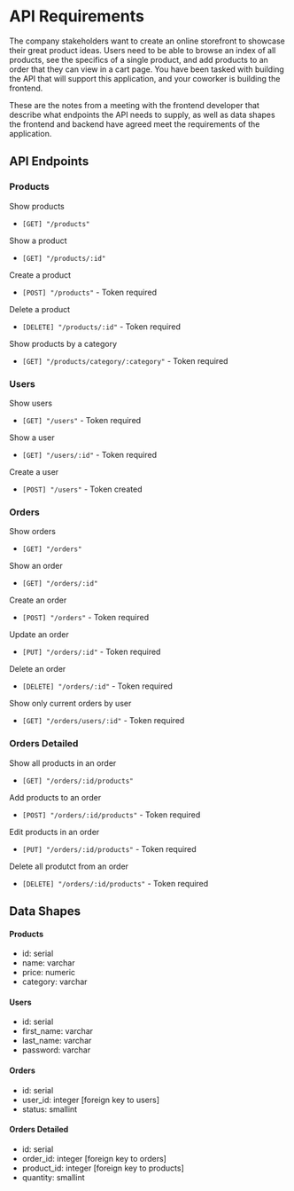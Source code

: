 # API Requirements
The company stakeholders want to create an online storefront to showcase their great product ideas. Users need to be able to browse an index of all products, see the specifics of a single product, and add products to an order that they can view in a cart page. You have been tasked with building the API that will support this application, and your coworker is building the frontend.

These are the notes from a meeting with the frontend developer that describe what endpoints the API needs to supply, as well as data shapes the frontend and backend have agreed meet the requirements of the application. 

## API Endpoints
### Products

Show products
- `[GET] "/products"`

Show a product
- `[GET] "/products/:id"`

Create a product
- `[POST] "/products"` - Token required

Delete a product
- `[DELETE] "/products/:id"` - Token required

Show products by a category
- `[GET] "/products/category/:category"` - Token required

### Users

Show users
- `[GET] "/users"` - Token required

Show a user
- `[GET] "/users/:id"` - Token required

Create a user 
- `[POST] "/users"` - Token created

### Orders

Show orders
- `[GET] "/orders"`

Show an order
- `[GET] "/orders/:id"`

Create an order
- `[POST] "/orders"` - Token required

Update an order
- `[PUT] "/orders/:id"` - Token required

Delete an order
- `[DELETE] "/orders/:id"` - Token required

Show only current orders by user
- `[GET] "/orders/users/:id"` - Token required

### Orders Detailed

Show all products in an order
- `[GET] "/orders/:id/products"`

Add products to an order
- `[POST] "/orders/:id/products"` - Token required

Edit products in an order
- `[PUT] "/orders/:id/products"` - Token required

Delete all produtct from an order
- `[DELETE] "/orders/:id/products"` - Token required

## Data Shapes
#### Products

- id: serial
- name: varchar
- price: numeric
- category: varchar

#### Users

- id: serial
- first_name: varchar
- last_name: varchar
- password: varchar

#### Orders

- id: serial
- user_id: integer [foreign key to users]
- status: smallint

#### Orders Detailed

- id: serial
- order_id: integer [foreign key to orders]
- product_id: integer [foreign key to products]
- quantity: smallint

